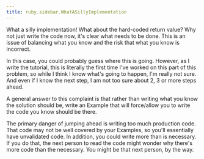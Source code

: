 ```yaml
---
title: ruby.sidebar.WhatASillyImplementation
---
```

<span class="sidebar_title"> What a silly implementation!</span>
What about the hard-coded return value? Why not just write the code now, it's clear what needs to be done. This is an issue of balancing what you know and the risk that what you know is incorrect.

In this case, you could probably guess where this is going. However, as I write the tutorial, this is literally the first time I've worked on this part of this problem, so while I think I know what's going to happen, I'm really not sure. And even if I know the next step, I am not too sure about 2, 3 or more steps ahead.

A general answer to this complaint is that rather than writing what you know the solution should be, write an Example that will force/allow you to write the code you know should be there.

The primary danger of jumping ahead is writing too much production code. That code may not be well covered by your Examples, so you'll essentially have unvalidated code. In addition, you could write more than is necessary. If you do that, the next person to read the code might wonder why there's more code than the necessary. You might be that next person, by the way.
 